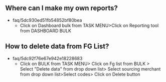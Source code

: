 ## Where can I make my own reports?
* faq/5dc930ed51fb54852bf80bea
	- Click on Dashboard bulk from TASK MENU>Click on Reporting tool from DASHBOARD BULK

## How to delete data from FG List?
* faq/5dc92f76e67e942e18228683
	- Click on BULK from TASK MENU> Click on Fg list from BULK > Select "Delete data" from drop down list> Select sourcing merchant from drop down list>Select codes> Click on Delete button

